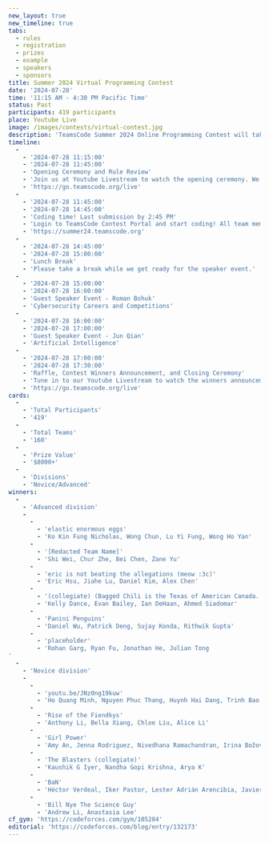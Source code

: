 ```yaml
---
new_layout: true
new_timeline: true
tabs:
  - rules
  - registration
  - prizes
  - example
  - speakers
  - sponsors
title: Summer 2024 Virtual Programming Contest
date: '2024-07-28'
time: '11:15 AM - 4:30 PM Pacific Time'
status: Past 
participants: 419 participants
place: Youtube Live
image: /images/contests/virtual-contest.jpg
description: 'TeamsCode Summer 2024 Online Programming Contest will take place on Sunday, July 28th, from 11:15 AM to 5:30 PM (Pacific Time) through a Youtube livestream! Computer science students are welcomed to join this competitive programming experience! Teams of up to 4 students will spend 3 hours solving interesting algorithmic problems. There will be two divisions: Novice and Advanced. Prizes will be given out, including placement awards, raffle prizes, and more! Only pre-college participants are eligible for prizes.'
timeline:
  -
    - '2024-07-28 11:15:00'
    - '2024-07-28 11:45:00'
    - 'Opening Ceremony and Rule Review'
    - 'Join us at Youtube Livestream to watch the opening ceremony. We will also be going over the rules of the contest.'
    - 'https://go.teamscode.org/live'
  -
    - '2024-07-28 11:45:00'
    - '2024-07-28 14:45:00'
    - 'Coding time! Last submission by 2:45 PM'
    - 'Login to TeamsCode Contest Portal and start coding! All team members can submit solutions and get instant feedbacks until 2:45 PM.'
    - 'https://summer24.teamscode.org'
  -
    - '2024-07-28 14:45:00'
    - '2024-07-28 15:00:00'
    - 'Lunch Break'
    - 'Please take a break while we get ready for the speaker event.'
  -
    - '2024-07-28 15:00:00'
    - '2024-07-28 16:00:00'
    - 'Guest Speaker Event - Roman Bohuk'
    - 'Cybersecurity Careers and Competitions'
  -
    - '2024-07-28 16:00:00'
    - '2024-07-28 17:00:00'
    - 'Guest Speaker Event - Jun Qian'
    - 'Artificial Intelligence'
  -
    - '2024-07-28 17:00:00'
    - '2024-07-28 17:30:00'
    - 'Raffle, Contest Winners Announcement, and Closing Ceremony'
    - 'Tune in to our Youtube Livestream to watch the winners announcement, raffle, and our final closing ceremony.'
    - 'https://go.teamscode.org/live'
cards:
  -
    - 'Total Participants'
    - '419'
  -
    - 'Total Teams'
    - '160'
  -
    - 'Prize Value'
    - '$8000+'
  -
    - 'Divisions'
    - 'Novice/Advanced'
winners:
  -
    - 'Advanced division'
    -
      -
        - 'elastic enormous eggs'
        - 'Ko Kin Fung Nicholas, Wong Chun, Lu Yi Fung, Wong Ho Yan'
      -
        - '[Redacted Team Name]'
        - 'Shi Wei, Chur Zhe, Bei Chen, Zane Yu'
      -
        - 'eric is not beating the allegations (meow :3c)'
        - 'Eric Hsu, Jiahe Lu, Daniel Kim, Alex Chen'
      -
        - '(collegiate) (Bagged Chili is the Texas of American Canada. Alberta.) `fan club + Ahmed'
        - 'Kelly Dance, Evan Bailey, Ian DeHaan, Ahmed Siadomar'
      -
        - 'Panini Penguins'
        - 'Daniel Wu, Patrick Deng, Sujay Konda, Rithwik Gupta'
      -
        - 'placeholder'
        - 'Rohan Garg, Ryan Fu, Jonathan He, Julian Tong
'
  -
    - 'Novice division'
    -
      -
        - 'youtu.be/JNz0ng19kuw'
        - 'Ho Quang Minh, Nguyen Phuc Thang, Huynh Hai Dang, Trinh Bao Ngoc'
      -
        - 'Rise of the Fiendkys'
        - 'Anthony Li, Bella Xiang, Chloe Liu, Alice Li'
      -
        - 'Girl Power' 
        - 'Amy An, Jenna Rodriguez, Nivedhana Ramachandran, Irina Božović'
      -
        - 'The Blasters (collegiate)'
        - 'Kaushik G Iyer, Nandha Gopi Krishna, Arya K'
      -
        - 'BaN'
        - 'Héctor Verdeal, Iker Pastor, Lester Adrián Arencibia, Javier Andrés Garcia'
      -
        - 'Bill Nye The Science Guy'
        - 'Andrew Li, Anastasia Lee'
cf_gym: 'https://codeforces.com/gym/105284'
editorial: 'https://codeforces.com/blog/entry/132173'
---
```

